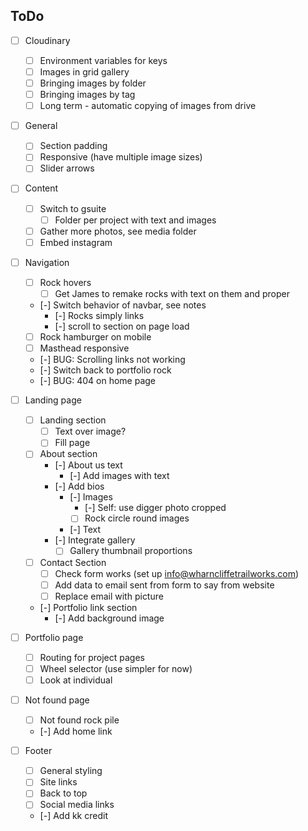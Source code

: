 ## ToDo

- [ ] Cloudinary
  - [ ] Environment variables for keys
  - [ ] Images in grid gallery
  - [ ] Bringing images by folder
  - [ ] Bringing images by tag
  - [ ] Long term - automatic copying of images from drive

- [ ] General
  - [ ] Section padding
  - [ ] Responsive (have multiple image sizes)
  - [ ] Slider arrows

- [ ] Content
  - [ ] Switch to gsuite
    - [ ] Folder per project with text and images
  - [ ] Gather more photos, see media folder
  - [ ] Embed instagram

- [ ] Navigation
  - [ ] Rock hovers
    - [ ] Get James to remake rocks with text on them and proper
  - [-] Switch behavior of navbar, see notes
    - [-] Rocks simply links
    - [-] scroll to section on page load
  - [ ] Rock hamburger on mobile
  - [ ] Masthead responsive
  - [-] BUG: Scrolling links not working
  - [-] Switch back to portfolio rock
  - [-] BUG: 404 on home page

- [ ] Landing page
  - [ ] Landing section
    - [ ] Text over image?
    - [ ] Fill page

  - [ ] About section
    - [-] About us text
      - [-] Add images with text
    - [-] Add bios
      - [-] Images
        - [-] Self: use digger photo cropped
        - [ ] Rock circle round images
      - [-] Text
    - [-] Integrate gallery
      - [ ] Gallery thumbnail proportions

  - [ ] Contact Section
    - [ ] Check form works (set up info@wharncliffetrailworks.com)
    - [ ] Add data to email sent from form to say from website
    - [ ] Replace email with picture

  - [-] Portfolio link section
    - [-] Add background image

- [ ] Portfolio page
  - [ ] Routing for project pages
  - [ ] Wheel selector (use simpler for now)
  - [ ] Look at individual

- [ ] Not found page
  - [ ] Not found rock pile
  - [-] Add home link

- [ ] Footer
  - [ ] General styling
  - [ ] Site links
  - [ ] Back to top
  - [ ] Social media links
  - [-] Add kk credit
